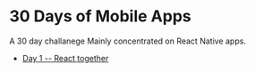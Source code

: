 # 30 Days of Mobile Apps
A 30 day challanege Mainly concentrated on React Native apps.

- [Day 1 -- React together](react-together/README.md#day-1)